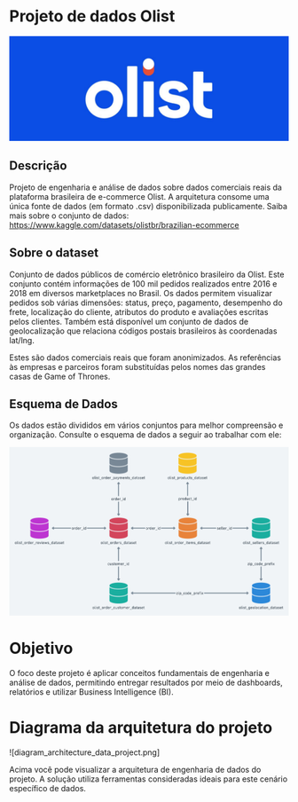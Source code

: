 # Projeto de dados Olist

![Hero project image](./assets/static/olist_hero_banner.png)

## Descrição

Projeto de engenharia e análise de dados sobre dados comerciais reais da plataforma brasileira de e-commerce Olist. A arquitetura consome uma única fonte de dados (em formato .csv) disponibilizada publicamente. Saiba mais sobre o conjunto de dados: https://www.kaggle.com/datasets/olistbr/brazilian-ecommerce

## Sobre o dataset

Conjunto de dados públicos de comércio eletrônico brasileiro da Olist. Este conjunto contém informações de 100 mil pedidos realizados entre 2016 e 2018 em diversos marketplaces no Brasil. Os dados permitem visualizar pedidos sob várias dimensões: status, preço, pagamento, desempenho do frete, localização do cliente, atributos do produto e avaliações escritas pelos clientes. Também está disponível um conjunto de dados de geolocalização que relaciona códigos postais brasileiros às coordenadas lat/lng.

Estes são dados comerciais reais que foram anonimizados. As referências às empresas e parceiros foram substituídas pelos nomes das grandes casas de Game of Thrones.

## Esquema de Dados

Os dados estão divididos em vários conjuntos para melhor compreensão e organização. Consulte o esquema de dados a seguir ao trabalhar com ele:

![schema dataset olist marketplace](./assets/static/schema_dataset_olist.png)

# Objetivo

O foco deste projeto é aplicar conceitos fundamentais de engenharia e análise de dados, permitindo entregar resultados por meio de dashboards, relatórios e utilizar Business Intelligence (BI).

# Diagrama da arquitetura do projeto

![diagram_architecture_data_project.png]

Acima você pode visualizar a arquitetura de engenharia de dados do projeto. A solução utiliza ferramentas consideradas ideais para este cenário específico de dados.
